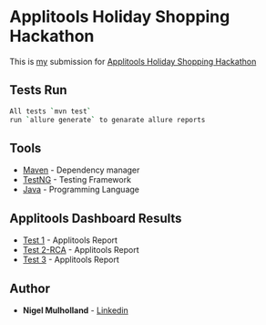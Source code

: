# Applitools Holiday Shopping Hackathon

This is [my](https://github.com/youvegotnigel/Holiday-Shopping-Hackathon) submission for [Applitools Holiday Shopping Hackathon](https://applitools.com/hackathon-v20-3-instructions/)<br />

## Tests Run
```bash
All tests `mvn test`
run `allure generate` to genarate allure reports
```

## Tools
* [Maven](https://maven.apache.org/) - Dependency manager
* [TestNG](https://testng.org/) - Testing Framework
* [Java](https://www.oracle.com/java/) - Programming Language

## Applitools Dashboard Results
* [Test 1](https://eyes.applitools.com/app/test-results/00000251795664784187/?accountId=1p8zOlnZ6EyoIKAg5g238Q~~) - Applitools Report
* [Test 2-RCA](
https://eyes.applitools.com/app/test-results/00000251795668489459/00000251795668457987/steps/1/edit?accountId=1p8zOlnZ6EyoIKAg5g238Q~~&diff=eyJkaWZmIjp7InRvcCI6NzM5LCJsZWZ0IjoyNDEsIndpZHRoIjoyMiwiaGVpZ2h0IjoxMX0sInZpZXdNb2RlIjoiZXhwZWN0ZWQifQ%3D%3D&mode=step-editor) - Applitools Report
* [Test 3](https://eyes.applitools.com/app/test-results/00000251795665443260/?accountId=1p8zOlnZ6EyoIKAg5g238Q~~) - Applitools Report

## Author
* **Nigel Mulholland** - [Linkedin](https://www.linkedin.com/in/nigel-mulholland/) 